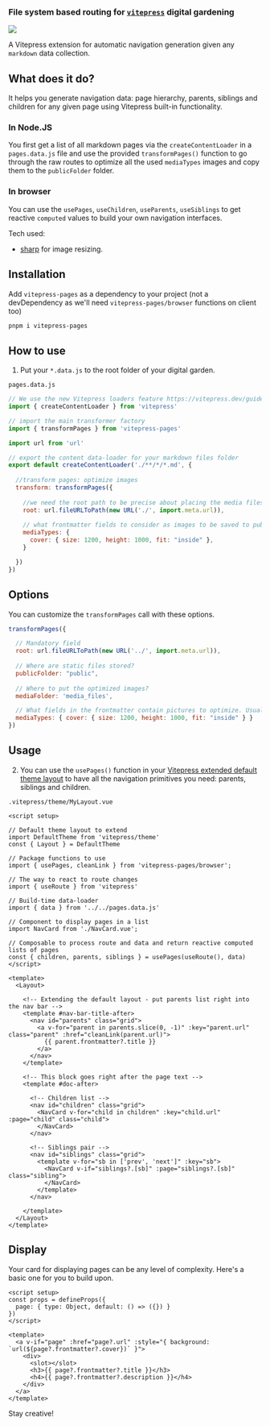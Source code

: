 ### File system based routing for [`vitepress`](https://vitepress.vuejs.org/) digital gardening

![](https://img.shields.io/npm/v/vitepress-pages?color=%23eee&style=for-the-badge)

A Vitepress extension for automatic navigation generation given any `markdown` data collection.

## What does it do?

It helps you generate navigation data: page hierarchy, parents, siblings and children for any given page using Vitepress built-in functionality.

### In Node.JS

You first get a list of all markdown pages via the `createContentLoader` in a `pages.data.js` file and use the provided `transformPages()` function to go through the raw routes to optimize all the used `mediaTypes` images and copy them to the `publicFolder` folder.

### In browser

You can use the `usePages`, `useChildren`, `useParents`, `useSiblings` to get reactive `computed` values to build your own navigation interfaces.


Tech used:

- [sharp](https://github.com/lovell/sharp) for image resizing.

## Installation

Add `vitepress-pages` as a dependency to your project (not a devDependency as we'll need `vitepress-pages/browser` functions on client too)

```bash
pnpm i vitepress-pages
```

## How to use

1. Put your `*.data.js` to the root folder of your digital garden.

`pages.data.js`

```js
// We use the new Vitepress loaders feature https://vitepress.dev/guide/data-loading
import { createContentLoader } from 'vitepress'

// import the main transformer factory
import { transformPages } from 'vitepress-pages'

import url from 'url'

// export the content data-loader for your markdown files folder
export default createContentLoader('./**/*/*.md', {
  
  //transform pages: optimize images
  transform: transformPages({
    
    //we need the root path to be precise about placing the media files
    root: url.fileURLToPath(new URL('./', import.meta.url)),
    
    // what frontmatter fields to consider as images to be saved to public folder
    mediaTypes: {
      cover: { size: 1200, height: 1000, fit: "inside" },
    }

  })
})
```

## Options

You can customize the `transformPages` call with these options.

```js
transformPages({

  // Mandatory field
  root: url.fileURLToPath(new URL('../', import.meta.url)),
  
  // Where are static files stored?
  publicFolder: "public",
  
  // Where to put the optimized images?
  mediaFolder: 'media_files',

  // What fields in the frontmatter contain pictures to optimize. Usually 'cover' and/or 'icon'
  mediaTypes: { cover: { size: 1200, height: 1000, fit: "inside" } }
})
```

## Usage

2. You can use the `usePages()` function in your [Vitepress extended default theme layout](https://vitepress.dev/guide/extending-default-theme#extending-the-default-theme) to have all the navigation primitives you need: parents, siblings and children.

`.vitepress/theme/MyLayout.vue`

```vue
<script setup>

// Default theme layout to extend
import DefaultTheme from 'vitepress/theme'
const { Layout } = DefaultTheme

// Package functions to use
import { usePages, cleanLink } from 'vitepress-pages/browser';

// The way to react to route changes
import { useRoute } from 'vitepress'

// Build-time data-loader
import { data } from '../../pages.data.js'

// Component to display pages in a list
import NavCard from './NavCard.vue';

// Composable to process route and data and return reactive computed lists of pages
const { children, parents, siblings } = usePages(useRoute(), data)
</script>

<template>
  <Layout>
    
    <!-- Extending the default layout - put parents list right into the nav bar -->
    <template #nav-bar-title-after>
      <nav id="parents" class="grid">
        <a v-for="parent in parents.slice(0, -1)" :key="parent.url" class="parent" :href="cleanLink(parent.url)">
          {{ parent.frontmatter?.title }}
        </a>
      </nav>
    </template>

    <!-- This block goes right after the page text -->
    <template #doc-after>

      <!-- Children list -->
      <nav id="children" class="grid">
        <NavCard v-for="child in children" :key="child.url" :page="child" class="child">
        </NavCard>
      </nav>

      <!-- Siblings pair -->
      <nav id="siblings" class="grid">
        <template v-for="sb in ['prev', 'next']" :key="sb">
          <NavCard v-if="siblings?.[sb]" :page="siblings?.[sb]" class="sibling">
          </NavCard>
        </template>
      </nav>

    </template>
  </Layout>
</template>
```

## Display

Your card for displaying pages can be any level of complexity. Here's a basic one for you to build upon.

```vue
<script setup>
const props = defineProps({
  page: { type: Object, default: () => ({}) }
})
</script>

<template>
  <a v-if="page" :href="page?.url" :style="{ background: `url(${page?.frontmatter?.cover})` }">
    <div>
      <slot></slot>
      <h3>{{ page?.frontmatter?.title }}</h3>
      <h4>{{ page?.frontmatter?.description }}</h4>
    </div>
  </a>
</template>
```

Stay creative!
